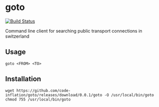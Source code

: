 # goto
[![Build Status](https://travis-ci.com/code-inflation/goto.svg?token=MisZzCBjpXBwSM6FUYMt&branch=master)](https://travis-ci.com/code-inflation/goto)  

Command line client for searching public transport connections in switzerland

## Usage
```
goto <FROM> <TO>
```

## Installation
```
wget https://github.com/code-inflation/goto/releases/download/0.0.1/goto -O /usr/local/bin/goto
chmod 755 /usr/local/bin/goto
```
